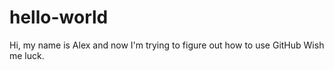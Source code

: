 # hello-world 
Hi, my name is Alex and now I'm trying to figure out how to use GitHub Wish me luck.
